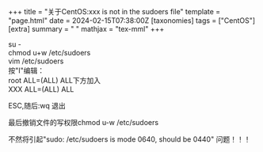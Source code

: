 +++
title = "关于CentOS:xxx is not in the sudoers file"
template = "page.html"
date = 2024-02-15T07:38:00Z
[taxonomies]
tags = ["CentOS"]
[extra]
summary = " "
mathjax = "tex-mml"
+++

su -
<br>
chmod u+w /etc/sudoers
<br>
vim /etc/sudoers
<br>
按"I"编辑：
<br>
root ALL=(ALL) ALL下方加入
<br>
XXX ALL=(ALL) ALL

ESC,随后:wq 退出

最后撤销文件的写权限chmod u-w /etc/sudoers

不然将引起"sudo: /etc/sudoers is mode 0640, should be 0440" 问题！！！
